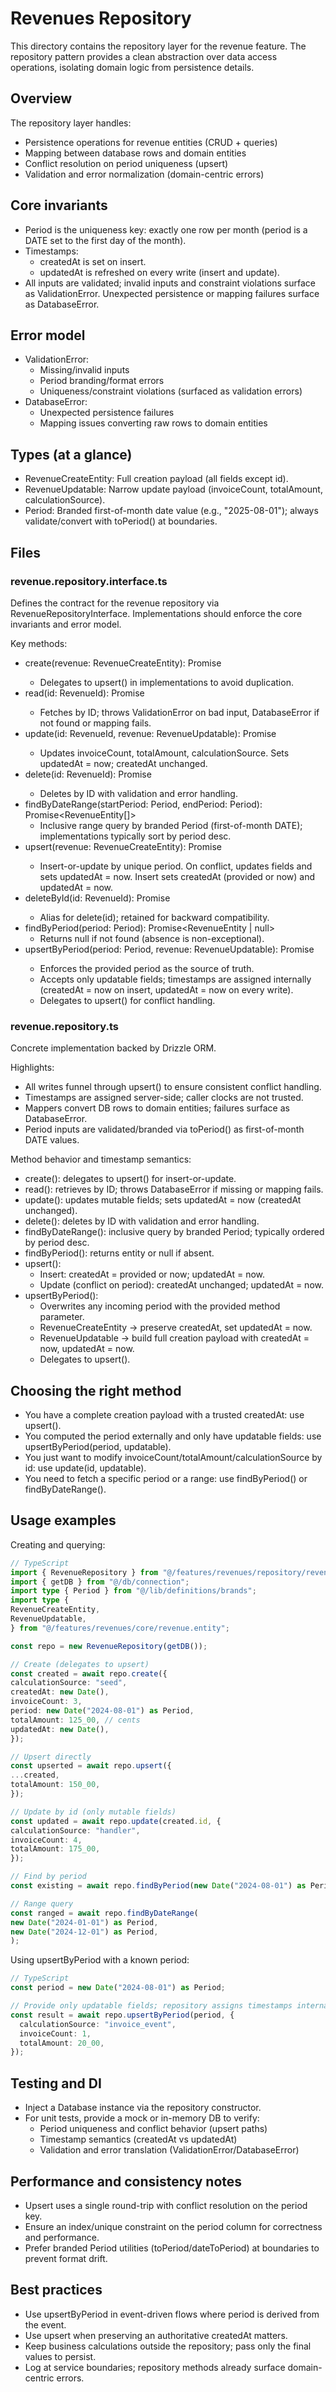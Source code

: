 # Revenues Repository

This directory contains the repository layer for the revenue feature. The repository pattern provides a clean abstraction over data access operations, isolating domain logic from persistence details.

## Overview

The repository layer handles:
- Persistence operations for revenue entities (CRUD + queries)
- Mapping between database rows and domain entities
- Conflict resolution on period uniqueness (upsert)
- Validation and error normalization (domain-centric errors)

## Core invariants

- Period is the uniqueness key: exactly one row per month (period is a DATE set to the first day of the month).
- Timestamps:
  - createdAt is set on insert.
  - updatedAt is refreshed on every write (insert and update).
- All inputs are validated; invalid inputs and constraint violations surface as ValidationError. Unexpected persistence or mapping failures surface as DatabaseError.

## Error model

- ValidationError:
  - Missing/invalid inputs
  - Period branding/format errors
  - Uniqueness/constraint violations (surfaced as validation errors)
- DatabaseError:
  - Unexpected persistence failures
  - Mapping issues converting raw rows to domain entities

## Types (at a glance)

- RevenueCreateEntity: Full creation payload (all fields except id).
- RevenueUpdatable: Narrow update payload (invoiceCount, totalAmount, calculationSource).
- Period: Branded first-of-month date value (e.g., "2025-08-01"); always validate/convert with toPeriod() at boundaries.

## Files

### revenue.repository.interface.ts

Defines the contract for the revenue repository via RevenueRepositoryInterface. Implementations should enforce the core invariants and error model.

Key methods:
- create(revenue: RevenueCreateEntity): Promise<RevenueEntity>
  - Delegates to upsert() in implementations to avoid duplication.
- read(id: RevenueId): Promise<RevenueEntity>
  - Fetches by ID; throws ValidationError on bad input, DatabaseError if not found or mapping fails.
- update(id: RevenueId, revenue: RevenueUpdatable): Promise<RevenueEntity>
  - Updates invoiceCount, totalAmount, calculationSource. Sets updatedAt = now; createdAt unchanged.
- delete(id: RevenueId): Promise<void>
  - Deletes by ID with validation and error handling.
- findByDateRange(startPeriod: Period, endPeriod: Period): Promise<RevenueEntity[]>
  - Inclusive range query by branded Period (first-of-month DATE); implementations typically sort by period desc.
- upsert(revenue: RevenueCreateEntity): Promise<RevenueEntity>
  - Insert-or-update by unique period. On conflict, updates fields and sets updatedAt = now. Insert sets createdAt (provided or now) and updatedAt = now.
- deleteById(id: RevenueId): Promise<void>
  - Alias for delete(id); retained for backward compatibility.
- findByPeriod(period: Period): Promise<RevenueEntity | null>
  - Returns null if not found (absence is non-exceptional).
- upsertByPeriod(period: Period, revenue: RevenueUpdatable): Promise<RevenueEntity>
  - Enforces the provided period as the source of truth.
  - Accepts only updatable fields; timestamps are assigned internally (createdAt = now on insert, updatedAt = now on every write).
  - Delegates to upsert() for conflict handling.

### revenue.repository.ts

Concrete implementation backed by Drizzle ORM.

Highlights:
- All writes funnel through upsert() to ensure consistent conflict handling.
- Timestamps are assigned server-side; caller clocks are not trusted.
- Mappers convert DB rows to domain entities; failures surface as DatabaseError.
- Period inputs are validated/branded via toPeriod() as first-of-month DATE values.

Method behavior and timestamp semantics:
- create(): delegates to upsert() for insert-or-update.
- read(): retrieves by ID; throws DatabaseError if missing or mapping fails.
- update(): updates mutable fields; sets updatedAt = now (createdAt unchanged).
- delete(): deletes by ID with validation and error handling.
- findByDateRange(): inclusive query by branded Period; typically ordered by period desc.
- findByPeriod(): returns entity or null if absent.
- upsert():
  - Insert: createdAt = provided or now; updatedAt = now.
  - Update (conflict on period): createdAt unchanged; updatedAt = now.
- upsertByPeriod():
  - Overwrites any incoming period with the provided method parameter.
  - RevenueCreateEntity -> preserve createdAt, set updatedAt = now.
  - RevenueUpdatable -> build full creation payload with createdAt = now, updatedAt = now.
  - Delegates to upsert().

## Choosing the right method

- You have a complete creation payload with a trusted createdAt: use upsert().
- You computed the period externally and only have updatable fields: use upsertByPeriod(period, updatable).
- You just want to modify invoiceCount/totalAmount/calculationSource by id: use update(id, updatable).
- You need to fetch a specific period or a range: use findByPeriod() or findByDateRange().

## Usage examples

Creating and querying:
```typescript
// TypeScript
import { RevenueRepository } from "@/features/revenues/repository/revenue.repository";
import { getDB } from "@/db/connection";
import type { Period } from "@/lib/definitions/brands";
import type {
RevenueCreateEntity,
RevenueUpdatable,
} from "@/features/revenues/core/revenue.entity";

const repo = new RevenueRepository(getDB());

// Create (delegates to upsert)
const created = await repo.create({
calculationSource: "seed",
createdAt: new Date(),
invoiceCount: 3,
period: new Date("2024-08-01") as Period,
totalAmount: 125_00, // cents
updatedAt: new Date(),
});

// Upsert directly
const upserted = await repo.upsert({
...created,
totalAmount: 150_00,
});

// Update by id (only mutable fields)
const updated = await repo.update(created.id, {
calculationSource: "handler",
invoiceCount: 4,
totalAmount: 175_00,
});

// Find by period
const existing = await repo.findByPeriod(new Date("2024-08-01") as Period);

// Range query
const ranged = await repo.findByDateRange(
new Date("2024-01-01") as Period,
new Date("2024-12-01") as Period,
);
```
Using upsertByPeriod with a known period:
```typescript
// TypeScript
const period = new Date("2024-08-01") as Period;

// Provide only updatable fields; repository assigns timestamps internally
const result = await repo.upsertByPeriod(period, {
  calculationSource: "invoice_event",
  invoiceCount: 1,
  totalAmount: 20_00,
});
```
## Testing and DI

- Inject a Database instance via the repository constructor.
- For unit tests, provide a mock or in-memory DB to verify:
  - Period uniqueness and conflict behavior (upsert paths)
  - Timestamp semantics (createdAt vs updatedAt)
  - Validation and error translation (ValidationError/DatabaseError)

## Performance and consistency notes

- Upsert uses a single round-trip with conflict resolution on the period key.
- Ensure an index/unique constraint on the period column for correctness and performance.
- Prefer branded Period utilities (toPeriod/dateToPeriod) at boundaries to prevent format drift.

## Best practices

- Use upsertByPeriod in event-driven flows where period is derived from the event.
- Use upsert when preserving an authoritative createdAt matters.
- Keep business calculations outside the repository; pass only the final values to persist.
- Log at service boundaries; repository methods already surface domain-centric errors.
